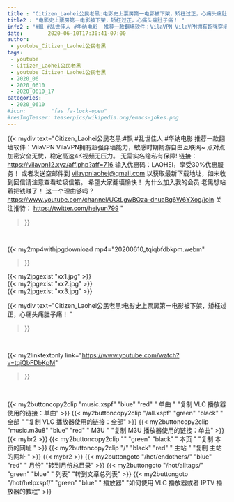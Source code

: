 ```yaml
---
title : "Citizen_Laohei公民老黑:电影史上票房第一电影被下架，矫枉过正，心痛头痛肚子痛！ "
title2 : "电影史上票房第一电影被下架，矫枉过正，心痛头痛肚子痛！ "
info2 : "#飘 #乱世佳人 #华纳电影  推荐一款翻墙软件：VilaVPN VilaVPN拥有超强穿墙能力，敏感时期畅游自由互联网~ 点对点加密安全无忧，稳定高速4K视频无压力。 无需实名隐私有保障! 链接： https://vilavpn12.xyz/aff.php?aff=716 输入优惠码：LAOHEI，享受30%优惠服务！  或者发送空邮件到 vilavpnlaohei@gmail.com 以获取最新下载地址，如未收到回信请注意查看垃圾信箱。 希望大家翻墻愉快！  为什么加入我的会员 老黑想站着把钱赚了！ 这一个理由够吗？ https://www.youtube.com/channel/UCtLgwBOza-dnuaBg6W6YXog/join  关注推特： https://twitter.com/heiyun799 "
date:        2020-06-10T17:30:41-07:00
author:
 - youtube_Citizen_Laohei公民老黑
tags:
 - youtube
 - Citizen_Laohei公民老黑
 - youtube_Citizen_Laohei公民老黑
 - 2020_06
 - 2020_0610
 - 2020_0610_17
categories:
 - 2020_0610
#icon:        "fas fa-lock-open"
#resImgTeaser: teaserpics/wikipedia.org/emacs-jokes.png
---
```


{{< mydiv text="Citizen_Laohei公民老黑:#飘 #乱世佳人 #华纳电影  推荐一款翻墙软件：VilaVPN VilaVPN拥有超强穿墙能力，敏感时期畅游自由互联网~ 点对点加密安全无忧，稳定高速4K视频无压力。 无需实名隐私有保障! 链接： https://vilavpn12.xyz/aff.php?aff=716 输入优惠码：LAOHEI，享受30%优惠服务！  或者发送空邮件到 vilavpnlaohei@gmail.com 以获取最新下载地址，如未收到回信请注意查看垃圾信箱。 希望大家翻墻愉快！  为什么加入我的会员 老黑想站着把钱赚了！ 这一个理由够吗？ https://www.youtube.com/channel/UCtLgwBOza-dnuaBg6W6YXog/join  关注推特： https://twitter.com/heiyun799 "
>}}
<br>


{{< my2mp4withjpgdownload mp4="20200610_tqiqbfdbkpm.webm"
>}}

{{< my2jpgexist "xx1.jpg" >}}<br>
{{< my2jpgexist "xx2.jpg" >}}<br>
{{< my2jpgexist "xx3.jpg" >}}<br>



{{< mydiv text="Citizen_Laohei公民老黑:电影史上票房第一电影被下架，矫枉过正，心痛头痛肚子痛！ "
>}}
<br>

{{< my2linktextonly link="https://www.youtube.com/watch?v=tqiQbFDbKpM"
>}}


<br>

{{< my2buttoncopy2clip "music.xspf"        "blue"   "red"    " 单曲 "  "复制 VLC 播放器使用的链接：单曲" >}} {{< my2buttoncopy2clip "/all.xspf"         "green"  "black"  " 全部 "  "复制 VLC 播放器使用的链接：全部" >}} {{< my2buttoncopy2clip "music.m3u8"        "blue"   "red"    " M3U  "    "复制 M3U 播放器使用的链接：单曲" >}} {{< mybr2 >}} {{< my2buttoncopy2clip ""                  "green"  "black"  " 本页 "    "复制 本页的网址 " >}} {{< my2buttoncopy2clip "/"                 "black"  "red"    " 主站 "    "复制 主站的网址 " >}} {{< mybr2 >}} {{< my2buttongoto      "/hot/endothers/"   "blue"   "red"    " 月份"   "转到月份总目录" >}} {{< my2buttongoto      "/hot/alltags/"     "green"  "blue"   " 列表"   "转到文章总列表" >}} {{< my2buttongoto      "/hot/helpxspf/"    "green"  "blue"   " 播放器" "如何使用 VLC 播放器或者 IPTV 播放器的教程" >}} 
